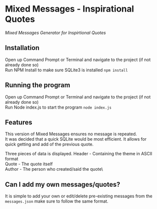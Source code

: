 # Mixed Messages - Inspirational Quotes
*Mixed Messages Generator for Inspirtional Quotes*

## Installation
Open up Command Prompt or Terminal and navigate to the project (if not already done so)\
Run NPM Install to make sure SQLite3 is installed `npm install`

## Running the program
Open up Command Prompt or Terminal and navigate to the project (if not already done so)\
Run Node index.js to start the program `node index.js`

## Features
This version of Mixed Messages ensures no message is repeated.\
It was decided that a quick SQLite would be most efficient. It allows for quick getting and add of the previous quote.

Three pieces of data is displayed.
Header - Containing the theme in ASCII format\
Quote - The quote itself\
Author - The person who created/said the quote\

## Can I add my own messages/quotes?
It is simple to add your own or edit/delete pre-existing messages from the `messages.json` make sure to follow the same format.